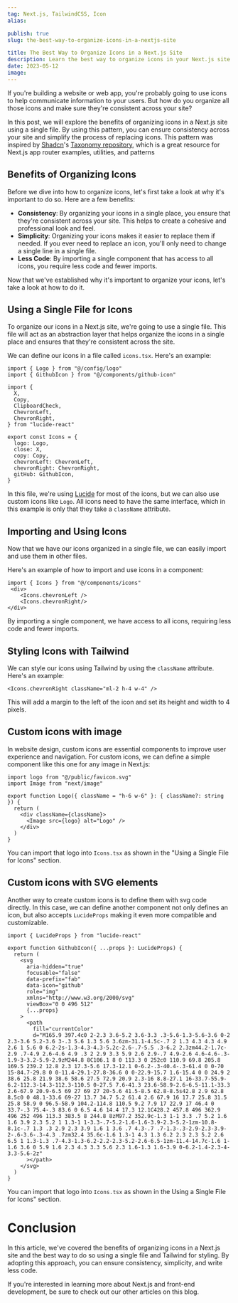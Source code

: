 ```yaml
---
tag: Next.js, TailwindCSS, Icon
alias:

publish: true
slug: the-best-way-to-organize-icons-in-a-nextjs-site

title: The Best Way to Organize Icons in a Next.js Site
description: Learn the best way to organize icons in your Next.js site for consistency, simplicity, and less code. Follow our step-by-step guide to using a single file and Tailwind for styling. Check out our blog for more Next.js articles.
date: 2023-05-12
image:
---
```


If you're building a website or web app, you're probably going to use icons to help communicate information to your users. But how do you organize all those icons and make sure they're consistent across your site?

In this post, we will explore the benefits of organizing icons in a Next.js site using a single file. By using this pattern, you can ensure consistency across your site and simplify the process of replacing icons. This pattern was inspired by [Shadcn](https://twitter.com/shadcn)'s [Taxonomy repository](https://github.com/shadcn/taxonomy), which is a great resource for Next.js app router examples, utilities, and patterns

## Benefits of Organizing Icons

Before we dive into how to organize icons, let's first take a look at why it's important to do so. Here are a few benefits:

- **Consistency**: By organizing your icons in a single place, you ensure that they're consistent across your site. This helps to create a cohesive and professional look and feel.
- **Simplicity**: Organizing your icons makes it easier to replace them if needed. If you ever need to replace an icon, you'll only need to change a single line in a single file.
- **Less Code**: By importing a single component that has access to all icons, you require less code and fewer imports.

Now that we've established why it's important to organize your icons, let's take a look at how to do it.

## Using a Single File for Icons

To organize our icons in a Next.js site, we're going to use a single file. This file will act as an abstraction layer that helps organize the icons in a single place and ensures that they're consistent across the site.

We can define our icons in a file called `icons.tsx`. Here's an example:

```tsx
import { Logo } from "@/config/logo"
import { GithubIcon } from "@/components/github-icon"

import {
  X,
  Copy,
  ClipboardCheck,
  ChevronLeft,
  ChevronRight,
} from "lucide-react"

export const Icons = {
  logo: Logo,
  close: X,
  copy: Copy,
  chevronLeft: ChevronLeft,
  chevronRight: ChevronRight,
  gitHub: GithubIcon,
}
```

In this file, we're using [Lucide](https://lucide.dev/) for most of the icons, but we can also use custom icons like `Logo`. All icons need to have the same interface, which in this example is only that they take a `className` attribute.

## Importing and Using Icons

Now that we have our icons organized in a single file, we can easily import and use them in other files.

Here's an example of how to import and use icons in a component:

```tsx
import { Icons } from "@/components/icons"
 <div>
    <Icons.chevronLeft />
    <Icons.chevronRight/>
</div>
```

By importing a single component, we have access to all icons, requiring less code and fewer imports.

## Styling Icons with Tailwind

We can style our icons using Tailwind by using the `className` attribute. Here's an example:

```tsx
<Icons.chevronRight className="ml-2 h-4 w-4" />
```

This will add a margin to the left of the icon and set its height and width to 4 pixels.

## Custom icons with image
In website design, custom icons are essential components to improve user experience and navigation. For custom icons, we can define a simple component like this one for any image in Next.js:

```tsx
import logo from "@/public/favicon.svg"
import Image from "next/image"

export function Logo({ className = "h-6 w-6" }: { className?: string }) {
  return (
    <div className={className}>
      <Image src={logo} alt="Logo" />
    </div>
  )
}
```

You can import that logo into `Icons.tsx` as shown in the "Using a Single File for Icons" section.

## Custom icons with SVG elements

Another way to create custom icons is to define them with svg code directly. In this case, we can define another component not only defines an icon, but also accepts `LucideProps` making it even more compatible and customizable.

``` tsx
import { LucideProps } from "lucide-react"

export function GithubIcon({ ...props }: LucideProps) {
  return (
    <svg
      aria-hidden="true"
      focusable="false"
      data-prefix="fab"
      data-icon="github"
      role="img"
      xmlns="http://www.w3.org/2000/svg"
      viewBox="0 0 496 512"
      {...props}
    >
      <path
        fill="currentColor"
        d="M165.9 397.4c0 2-2.3 3.6-5.2 3.6-3.3 .3-5.6-1.3-5.6-3.6 0-2 2.3-3.6 5.2-3.6 3-.3 5.6 1.3 5.6 3.6zm-31.1-4.5c-.7 2 1.3 4.3 4.3 4.9 2.6 1 5.6 0 6.2-2s-1.3-4.3-4.3-5.2c-2.6-.7-5.5 .3-6.2 2.3zm44.2-1.7c-2.9 .7-4.9 2.6-4.6 4.9 .3 2 2.9 3.3 5.9 2.6 2.9-.7 4.9-2.6 4.6-4.6-.3-1.9-3-3.2-5.9-2.9zM244.8 8C106.1 8 0 113.3 0 252c0 110.9 69.8 205.8 169.5 239.2 12.8 2.3 17.3-5.6 17.3-12.1 0-6.2-.3-40.4-.3-61.4 0 0-70 15-84.7-29.8 0 0-11.4-29.1-27.8-36.6 0 0-22.9-15.7 1.6-15.4 0 0 24.9 2 38.6 25.8 21.9 38.6 58.6 27.5 72.9 20.9 2.3-16 8.8-27.1 16-33.7-55.9-6.2-112.3-14.3-112.3-110.5 0-27.5 7.6-41.3 23.6-58.9-2.6-6.5-11.1-33.3 2.6-67.9 20.9-6.5 69 27 69 27 20-5.6 41.5-8.5 62.8-8.5s42.8 2.9 62.8 8.5c0 0 48.1-33.6 69-27 13.7 34.7 5.2 61.4 2.6 67.9 16 17.7 25.8 31.5 25.8 58.9 0 96.5-58.9 104.2-114.8 110.5 9.2 7.9 17 22.9 17 46.4 0 33.7-.3 75.4-.3 83.6 0 6.5 4.6 14.4 17.3 12.1C428.2 457.8 496 362.9 496 252 496 113.3 383.5 8 244.8 8zM97.2 352.9c-1.3 1-1 3.3 .7 5.2 1.6 1.6 3.9 2.3 5.2 1 1.3-1 1-3.3-.7-5.2-1.6-1.6-3.9-2.3-5.2-1zm-10.8-8.1c-.7 1.3 .3 2.9 2.3 3.9 1.6 1 3.6 .7 4.3-.7 .7-1.3-.3-2.9-2.3-3.9-2-.6-3.6-.3-4.3 .7zm32.4 35.6c-1.6 1.3-1 4.3 1.3 6.2 2.3 2.3 5.2 2.6 6.5 1 1.3-1.3 .7-4.3-1.3-6.2-2.2-2.3-5.2-2.6-6.5-1zm-11.4-14.7c-1.6 1-1.6 3.6 0 5.9 1.6 2.3 4.3 3.3 5.6 2.3 1.6-1.3 1.6-3.9 0-6.2-1.4-2.3-4-3.3-5.6-2z"
      ></path>
    </svg>
  )
}
```

You can import that logo into `Icons.tsx` as shown in the Using a Single File for Icons" section.

# Conclusion

In this article, we've covered the benefits of organizing icons in a Next.js site and the best way to do so using a single file and Tailwind for styling. By adopting this approach, you can ensure consistency, simplicity, and write less code.

If you're interested in learning more about Next.js and front-end development, be sure to check out our other articles on this blog.